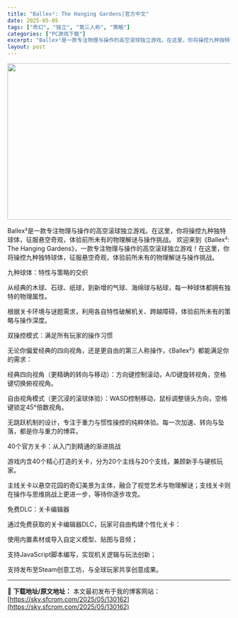 ```yaml
---
title: "Ballex²: The Hanging Gardens|官方中文"
date: 2025-05-05
tags: ["奇幻", "独立", "第三人称", "策略"]
categories: ["PC游戏下载"]
excerpt: "Ballex²是一款专注物理与操作的高空滚球独立游戏。在这里，你将操控九种独特球体，征服悬空奇观，体验前所未有的物理解谜与操作挑战。 欢迎来到《Ballex²: The Hanging Gardens》，一款专注物理与操作的高空滚球独立游戏！在这里，你将操控九种独特球体，征服悬空奇观，体验前所未有的&hellip;"
layout: post
---
```


<img class="aligncenter size-full wp-image-130149" src="https://sky.sfcrom.com/wp-content/uploads/2025/05/202505050246345.webp" alt="" width="616" height="353" />

Ballex²是一款专注物理与操作的高空滚球独立游戏。在这里，你将操控九种独特球体，征服悬空奇观，体验前所未有的物理解谜与操作挑战。
欢迎来到《Ballex²: The Hanging Gardens》，一款专注物理与操作的高空滚球独立游戏！在这里，你将操控九种独特球体，征服悬空奇观，体验前所未有的物理解谜与操作挑战。

九种球体：特性与策略的交织

从经典的木球、石球、纸球，到新增的气球、海绵球与粘球，每一种球体都拥有独特的物理属性。

根据关卡环境与谜题需求，利用各自特性破解机关、跨越障碍，体验前所未有的策略与操作深度。

双操控模式：满足所有玩家的操作习惯

无论你偏爱经典的四向视角，还是更自由的第三人称操作，《Ballex²》都能满足你的需求：

经典四向视角（更精确的转向与移动）：方向键控制滚动，A/D键旋转视角，空格键切换俯视视角。

自由视角模式（更沉浸的滚球体验）：WASD控制移动，鼠标调整镜头方向，空格键锁定45°倍数视角。

无跳跃机制的设计，专注于重力与惯性操控的纯粹体验。每一次加速、转向与坠落，都是你与重力的博弈。

40个官方关卡：从入门到精通的渐进挑战

游戏内含40个精心打造的关卡，分为20个主线与20个支线，兼顾新手与硬核玩家。

主线关卡以悬空花园的奇幻美景为主体，融合了视觉艺术与物理解谜；支线关卡则在操作与思维挑战上更进一步，等待你逐步攻克。

免费DLC：关卡编辑器

通过免费获取的关卡编辑器DLC，玩家可自由构建个性化关卡：

使用内置素材或导入自定义模型、贴图与音频；

支持JavaScript脚本编写，实现机关逻辑与玩法创新；

支持发布至Steam创意工坊，与全球玩家共享创意成果。

---
📖 **下载地址/原文地址：** 本文最初发布于我的博客网站：[https://sky.sfcrom.com/2025/05/130162](https://sky.sfcrom.com/2025/05/130162)
